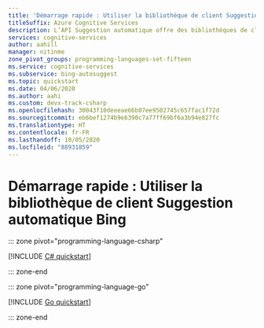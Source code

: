 ```yaml
---
title: 'Démarrage rapide : Utiliser la bibliothèque de client Suggestion automatique Bing'
titleSuffix: Azure Cognitive Services
description: L’API Suggestion automatique offre des bibliothèques de client qui simplifient l’intégration de fonctionnalités de recherche dans vos applications. Utilisez ce guide de démarrage rapide pour commencer à envoyer des requêtes de recherche et à obtenir des résultats.
services: cognitive-services
author: aahill
manager: nitinme
zone_pivot_groups: programming-languages-set-fifteen
ms.service: cognitive-services
ms.subservice: bing-autosuggest
ms.topic: quickstart
ms.date: 04/06/2020
ms.author: aahi
ms.custom: devx-track-csharp
ms.openlocfilehash: 30043f10deeeae66b07ee9502745c657fac1f72d
ms.sourcegitcommit: eb6bef1274b9e6390c7a77ff69bf6a3b94e827fc
ms.translationtype: HT
ms.contentlocale: fr-FR
ms.lasthandoff: 10/05/2020
ms.locfileid: "88931859"
---
```

# <a name="quickstart-use-the-bing-autosuggest-client-library"></a>Démarrage rapide : Utiliser la bibliothèque de client Suggestion automatique Bing

::: zone pivot="programming-language-csharp"

[!INCLUDE [C# quickstart](../includes/quickstarts/autosuggest-client-library-csharp.md)]

::: zone-end

::: zone pivot="programming-language-go"

[!INCLUDE [Go quickstart](../includes/quickstarts/autosuggest-client-library-go.md)]

::: zone-end
